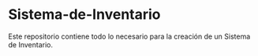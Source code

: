 # Sistema-de-Inventario
Este repositorio contiene todo lo necesario para la creación de un Sistema de Inventario.
